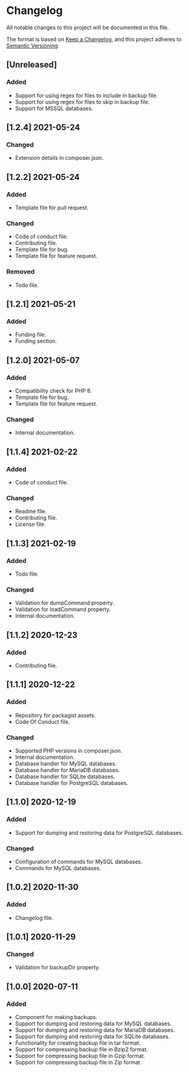 # Changelog
All notable changes to this project will be documented in this file.

The format is based on [Keep a Changelog](https://keepachangelog.com/en/1.0.0/),
and this project adheres to [Semantic Versioning](https://semver.org/spec/v2.0.0.html).

## [Unreleased]
### Added
- Support for using regex for files to include in backup file.
- Support for using regex for files to skip in backup file.
- Support for MSSQL databases.

## [1.2.4] 2021-05-24
### Changed
- Extension details in composer.json.

## [1.2.2] 2021-05-24
### Added
- Template file for pull request.

### Changed
- Code of conduct file.
- Contributing file.
- Template file for bug.
- Template file for feature request.

### Removed
- Todo file.

## [1.2.1] 2021-05-21
### Added
- Funding file.
- Funding section.

## [1.2.0] 2021-05-07
### Added
- Compatibility check for PHP 8.
- Template file for bug.
- Template file for feature request.

### Changed
- Internal documentation.

## [1.1.4] 2021-02-22
### Added
- Code of conduct file.

### Changed
- Readme file.
- Contributing file.
- License file.

## [1.1.3] 2021-02-19
### Added
- Todo file.

### Changed
- Validation for dumpCommand property.
- Validation for loadCommand property.
- Internal documentation.

## [1.1.2] 2020-12-23
### Added
- Contributing file.

## [1.1.1] 2020-12-22
### Added
- Repository for packagist assets.
- Code Of Conduct file.

### Changed
- Supported PHP versions in composer.json.
- Internal documentation.
- Database handler for MySQL databases.
- Database handler for MariaDB databases.
- Database handler for SQLite databases.
- Database handler for PostgreSQL databases.

## [1.1.0] 2020-12-19
### Added
- Support for dumping and restoring data for PostgreSQL databases.

### Changed
- Configuration of commands for MySQL databases.
- Commands for MySQL databases.

## [1.0.2] 2020-11-30
### Added
- Changelog file.

## [1.0.1] 2020-11-29
### Changed
- Validation for backupDir property.

## [1.0.0] 2020-07-11
### Added
- Component for making backups.
- Support for dumping and restoring data for MySQL databases.
- Support for dumping and restoring data for MariaDB databases.
- Support for dumping and restoring data for SQLite databases.
- Functionality for creating backup file in tar format.
- Support for compressing backup file in Bzip2 format.
- Support for compressing backup file in Gzip format.
- Support for compressing backup file in Zip format.
